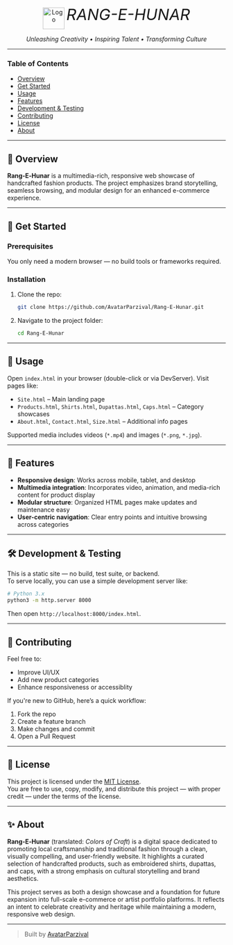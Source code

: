 <p align="center">
  <img src="logo.png" alt="Logo" width="50" style="vertical-align: middle;"/>
  <span style="font-size: 36px;"><i>RANG-E-HUNAR</i></span>
</p>
<p align="center"><em>Unleashing Creativity • Inspiring Talent • Transforming Culture</em></p>

---

### Table of Contents  
- [Overview](#-overview)  
- [Get Started](#-get-started)  
- [Usage](#-usage)  
- [Features](#-features)  
- [Development & Testing](#-development--testing)  
- [Contributing](#-contributing)  
- [License](#-license)  
- [About](#-about)

---

## 🎨 Overview  
**Rang‑E‑Hunar** is a multimedia-rich, responsive web showcase of handcrafted fashion products. The project emphasizes brand storytelling, seamless browsing, and modular design for an enhanced e-commerce experience.

---

## 🚀 Get Started

### Prerequisites  
You only need a modern browser — no build tools or frameworks required.

### Installation  
1. Clone the repo:  
   ```bash
   git clone https://github.com/AvatarParzival/Rang-E-Hunar.git
   ```  
2. Navigate to the project folder:  
   ```bash
   cd Rang-E-Hunar
   ```

---

## 🧩 Usage  
Open `index.html` in your browser (double-click or via DevServer). Visit pages like:
- `Site.html` – Main landing page  
- `Products.html`, `Shirts.html`, `Dupattas.html`, `Caps.html` – Category showcases  
- `About.html`, `Contact.html`, `Size.html` – Additional info pages  

Supported media includes videos (`*.mp4`) and images (`*.png`, `*.jpg`).

---

## 📱 Features  
- **Responsive design**: Works across mobile, tablet, and desktop  
- **Multimedia integration**: Incorporates video, animation, and media-rich content for product display  
- **Modular structure**: Organized HTML pages make updates and maintenance easy  
- **User-centric navigation**: Clear entry points and intuitive browsing across categories

---

## 🛠️ Development & Testing  
This is a static site — no build, test suite, or backend.  
To serve locally, you can use a simple development server like:

```bash
# Python 3.x
python3 -m http.server 8000
```

Then open `http://localhost:8000/index.html`.

---

## 👥 Contributing  
Feel free to:  
- Improve UI/UX  
- Add new product categories  
- Enhance responsiveness or accessiblity  

If you're new to GitHub, here’s a quick workflow:
1. Fork the repo  
2. Create a feature branch  
3. Make changes and commit  
4. Open a Pull Request

---

## 📄 License  

This project is licensed under the [MIT License](./LICENSE).  
You are free to use, copy, modify, and distribute this project — with proper credit — under the terms of the license.


---

## ✨ About

**Rang‑E‑Hunar** (translated: *Colors of Craft*) is a digital space dedicated to promoting local craftsmanship and traditional fashion through a clean, visually compelling, and user-friendly website. It highlights a curated selection of handcrafted products, such as embroidered shirts, dupattas, and caps, with a strong emphasis on cultural storytelling and brand aesthetics.

This project serves as both a design showcase and a foundation for future expansion into full-scale e-commerce or artist portfolio platforms. It reflects an intent to celebrate creativity and heritage while maintaining a modern, responsive web design.


---

> Built by [AvatarParzival](https://github.com/AvatarParzival)
